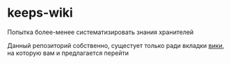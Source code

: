 # keeps-wiki
Попытка более-менее систематизировать знания хранителей

Данный репозиторий собственно, сущестует только ради вкладки [вики](https://github.com/HukuToc2288/keeps-wiki/wiki), на которую вам и предлагается перейти
